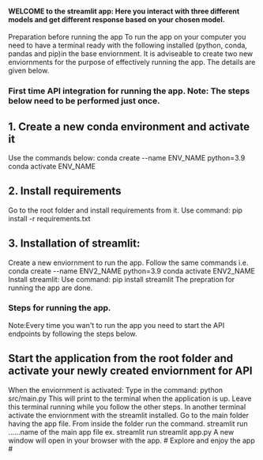 #### WELCOME  to the streamlit app: Here you interact with three different models and get different response based on your chosen model.
Preparation before running the app
To run the app on your computer you need to have a terminal ready with the following installed 
(python, conda, pandas and pip)in the base enviornment.
It is adviseable to create two new enviornments for the purpose of effectively running the app.
The details are given below.
### First time API integration for running the app. Note: The steps below need to be performed just once.
## 1. Create a new conda environment and activate it
Use the commands below:
conda create --name ENV_NAME python=3.9
conda activate ENV_NAME
## 2. Install requirements
Go to the root folder and install requirements from it.
Use command:
pip install -r requirements.txt
## 3. Installation of streamlit:
Create a new enviornment to run the app.
Follow the same commands i.e.
conda create --name ENV2_NAME python=3.9
conda activate ENV2_NAME
Install streamlit:
Use command:
pip install streamlit
The prepration for running the app are done.
### Steps for running the app.
Note:Every time you wan't to run the app you need to start the API endpoints by following the steps below.
## Start the application from the root folder and activate your newly created enviornment for API
When the enviornment is activated:
Type in the command:
python src/main.py
This will print to the terminal when the application is up.
Leave this terminal running while you follow the other steps.
In another terminal activate the enviornment with the streamlit installed. 
Go to the main folder having the app file.
From inside the folder run the command.
streamlit run ......name of the main app file 
ex. streamlit run streamlit app.py
A new window will open in your browser with the app. # Explore and enjoy the app #
